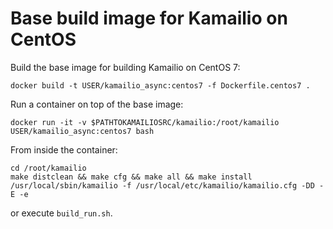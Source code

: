 # Base build image for Kamailio on CentOS

Build the base image for building Kamailio on CentOS 7:
```
docker build -t USER/kamailio_async:centos7 -f Dockerfile.centos7 .
```

Run a container on top of the base image:
```
docker run -it -v $PATHTOKAMAILIOSRC/kamailio:/root/kamailio USER/kamailio_async:centos7 bash
```

From inside the container:

```
cd /root/kamailio
make distclean && make cfg && make all && make install
/usr/local/sbin/kamailio -f /usr/local/etc/kamailio/kamailio.cfg -DD -E -e
```
or execute `build_run.sh`.
